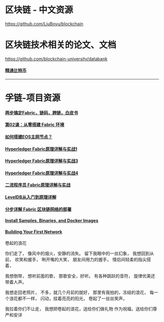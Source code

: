 # 区块链 - 中文资源
https://github.com/LiuBoyu/blockchain
# 区块链技术相关的论文、文档
https://github.com/blockchain-university/databank

#### [精通比特币](http://v1.8btc.com/books/261/master_bitcoin/_book/)

---
# 孚链-项目资源
#### [两步搞定Fabric，链码，跨链，白皮书](https://www.jianshu.com/p/68ae83fb3624)

#### [第02课：从零搭建 Fabric 环境](https://gitbook.cn/gitchat/column/5b1798c0a6e54424e9335528/topic/5b17adfda6e54424e9336432)
#### [如何搭建EOS主网节点？](https://juejin.im/post/5b67d96d6fb9a04f86065174)

#### [Hyperledger Fabric原理详解与实战1](https://juejin.im/post/5e8452516fb9a03c2e541178)
#### [Hyperledger Fabric原理详解与实战3](https://juejin.im/post/5e85d43551882573ac3cde3f)
#### [Hyperledger Fabric原理详解与实战4](https://juejin.im/post/5e86d809f265da47c8011ff1)
#### [二流程序员 Fabric原理详解与实战](https://juejin.im/user/5e8451456fb9a03c5268368b/posts)

#### [LevelDB从入门到原理详解](https://www.jianshu.com/p/137eda069f36)
#### [分步详解 Fabric 区块链网络的部署](https://www.ibm.com/developerworks/cn/cloud/library/cl-lo-hyperledger-fabric-practice-analysis/index.html)

#### [Install Samples, Binaries, and Docker Images](https://hyperledger-fabric.readthedocs.io/en/latest/install.html)

#### [Building Your First Network](https://hyperledger-fabric.readthedocs.io/en/release-2.0/build_network.html)

卷起的浪花

你们走了，
像风中的烟火，安静的消失。
留下我眼中的一丝幻象，
我想回到从前，
欢笑和握手，
咧开嘴的大笑，
朋友间用力的握手，
情侣间轻柔的指尖搭着，

我想倒带，
想听前面的歌，
那歌安全，好听。
有各种跳跃的音符，
旋律优美还带着人声。

我想走回老照片，
不多，就几个月前的就好，
那里有我拍的，冻结的浪花，
每一个浪花都不一样，
闪动，挂着亮亮的阳光，
卷起了一丝丝笑声，

我拉着你们不让走，
我想把卷起的浪花，送给你们做礼物
作为祝福，送给你们尊严和安详

